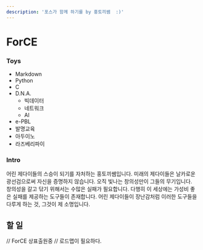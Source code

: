 ```yaml
---
description: '포스가 함께 하기를 by 홍토끼쌤  :)'
---
```


# ForCE

### Toys

* Markdown
* Python
* C
* D.N.A.
  * 빅데이터
  * 네트워크
  * AI
* e-PBL
* 발명교육
* 아두이노
* 라즈베리파이

### Intro

어린 제다이들의 스승이 되기를 자처하는 홍토끼쌤입니다. 미래의 제다이들은 날카로운 광선검으로써 자신을 증명하지 않습니다. 오직 빛나는 창의성만이 그들의 무기입니다. 창의성을 갈고 닦기 위해서는 수많은 실패가 필요합니다. 다행히 이 세상에는 가성비 좋은 실패를 제공하는 도구들이 존재합니다. 어린 제다이들이 장난감처럼 이러한 도구들을 다루게 하는 것, 그것이 제 소명입니다.

## 할 일

// ForCE 상표출원중 // 로드맵이 필요하다.

